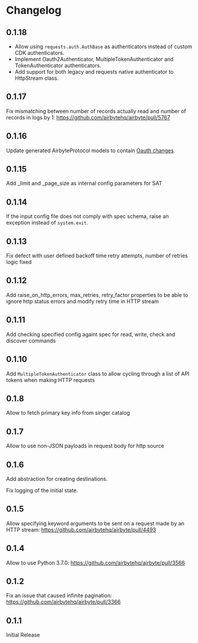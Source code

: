 # Changelog

## 0.1.18
- Allow using `requests.auth.AuthBase` as authenticators instead of custom CDK authenticators.
- Implement Oauth2Authenticator, MultipleTokenAuthenticator and TokenAuthenticator authenticators.
- Add support for both legacy and requests native authenticator to HttpStream class.

## 0.1.17
Fix mismatching between number of records actually read and number of records in logs by 1: https://github.com/airbytehq/airbyte/pull/5767

## 0.1.16
Update generated AirbyteProtocol models to contain [Oauth changes](https://github.com/airbytehq/airbyte/pull/5776).

## 0.1.15
Add \_limit and \_page_size as internal config parameters for SAT

## 0.1.14
If the input config file does not comply with spec schema, raise an exception instead of `system.exit`.

## 0.1.13
Fix defect with user defined backoff time retry attempts, number of retries logic fixed

## 0.1.12
Add raise_on_http_errors, max_retries, retry_factor properties to be able to ignore http status errors and modify retry time in HTTP stream

## 0.1.11
Add checking specified config againt spec for read, write, check and discover commands

## 0.1.10
Add `MultipleTokenAuthenticator` class to allow cycling through a list of API tokens when making HTTP requests

## 0.1.8
Allow to fetch primary key info from singer catalog

## 0.1.7
Allow to use non-JSON payloads in request body for http source

## 0.1.6
Add abstraction for creating destinations.

Fix logging of the initial state.

## 0.1.5
Allow specifying keyword arguments to be sent on a request made by an HTTP stream: https://github.com/airbytehq/airbyte/pull/4493

## 0.1.4
Allow to use Python 3.7.0: https://github.com/airbytehq/airbyte/pull/3566

## 0.1.2
Fix an issue that caused infinite pagination: https://github.com/airbytehq/airbyte/pull/3366

## 0.1.1
Initial Release
